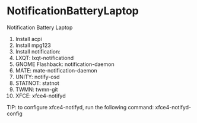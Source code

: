 # NotificationBatteryLaptop
Notification Battery Laptop
1. Install acpi
2. Install mpg123
3. Install notification:
  1. LXQT: lxqt-notificationd                           
  2. GNOME Flashback: notification-daemon 
  3. MATE: mate-notification-daemon
  4. UNITY: notify-osd
  5. STATNOT: statnot
  6. TWMN: twmn-git
  7. XFCE: xfce4-notifyd

TIP: to configure xfce4-notifyd, run the following 
command: xfce4-notifyd-config

